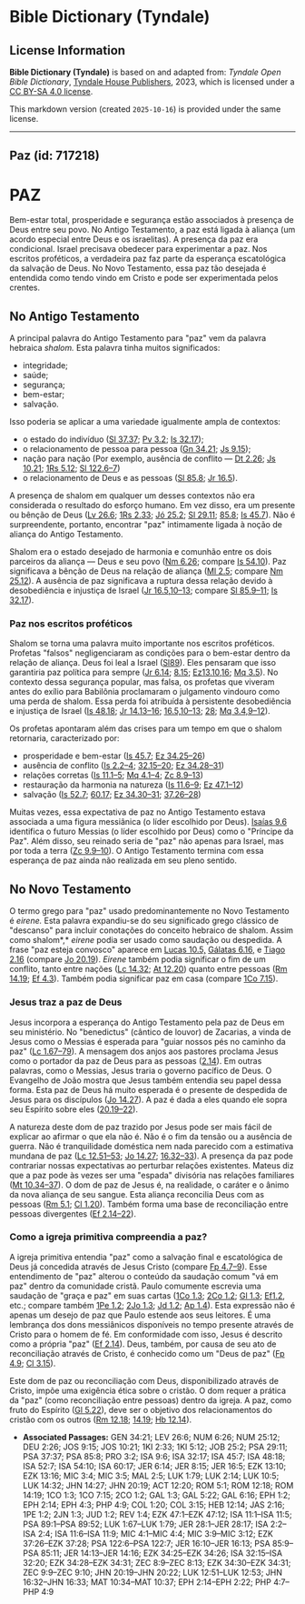 # Bible Dictionary (Tyndale)

## License Information

**Bible Dictionary (Tyndale)** is based on and adapted from: _Tyndale Open Bible Dictionary_, [Tyndale House Publishers](https://tyndaleopenresources.com/), 2023, which is licensed under a [CC BY-SA 4.0 license](https://creativecommons.org/licenses/by-sa/4.0/legalcode.en).

This markdown version (created `2025-10-16`) is provided under the same license.



--------------------------------

## Paz (id: 717218)

PAZ
===

Bem\-estar total, prosperidade e segurança estão associados à presença de Deus entre seu povo. No Antigo Testamento, a paz está ligada à aliança (um acordo especial entre Deus e os israelitas). A presença da paz era condicional. Israel precisava obedecer para experimentar a paz. Nos escritos proféticos, a verdadeira paz faz parte da esperança escatológica da salvação de Deus. No Novo Testamento, essa paz tão desejada é entendida como tendo vindo em Cristo e pode ser experimentada pelos crentes.

No Antigo Testamento
--------------------

A principal palavra do Antigo Testamento para "paz" vem da palavra hebraica *shalom.* Esta palavra tinha muitos significados:

* integridade;
* saúde;
* segurança;
* bem\-estar;
* salvação.

Isso poderia se aplicar a uma variedade igualmente ampla de contextos:

* o estado do indivíduo ([Sl 37\.37](https://ref.ly/Ps37:37); [Pv 3\.2](https://ref.ly/Prov3:2); [Is 32\.17](https://ref.ly/Isa32:17));
* o relacionamento de pessoa para pessoa ([Gn 34\.21](https://ref.ly/Gen34:21); [Js 9\.15](https://ref.ly/Josh9:15));
* nação para nação (Por exemplo, ausência de conflito — [Dt 2\.26](https://ref.ly/Deut2:26); [Js 10\.21](https://ref.ly/Josh10:21); [1Rs 5\.12](https://ref.ly/1Kgs5:12); [Sl 122\.6–7](https://ref.ly/Ps122:6-Ps122:7))
* o relacionamento de Deus e as pessoas ([Sl 85\.8](https://ref.ly/Ps85:8); [Jr 16\.5](https://ref.ly/Jer16:5)).

A presença de shalom em qualquer um desses contextos não era considerada o resultado do esforço humano. Em vez disso, era um presente ou bênção de Deus ([Lv 26\.6](https://ref.ly/Lev26:6); [1Rs 2\.33](https://ref.ly/1Kgs2:33); [Jó 25\.2](https://ref.ly/Job25:2); [Sl 29\.11](https://ref.ly/Ps29:11); [85\.8](https://ref.ly/Ps85:8); [Is 45\.7](https://ref.ly/Isa45:7)). Não é surpreendente, portanto, encontrar "paz" intimamente ligada à noção de aliança do Antigo Testamento.

Shalom era o estado desejado de harmonia e comunhão entre os dois parceiros da aliança — Deus e seu povo ([Nm 6\.26](https://ref.ly/Num6:26); compare [Is 54\.10](https://ref.ly/Isa54:10)). Paz significava a bênção de Deus na relação de aliança ([Ml 2\.5](https://ref.ly/Mal2:5); compare [Nm 25\.12](https://ref.ly/Num25:12)). A ausência de paz significava a ruptura dessa relação devido à desobediência e injustiça de Israel ([Jr 16\.5,10–13](https://ref.ly/Jer16:5,Jer16:10-Jer16:13); compare [Sl 85\.9–11](https://ref.ly/Ps85:9-Ps85:11); [Is 32\.17](https://ref.ly/Isa32:17)).

### Paz nos escritos proféticos

Shalom se torna uma palavra muito importante nos escritos proféticos. Profetas "falsos" negligenciaram as condições para o bem\-estar dentro da relação de aliança. Deus foi leal a Israel ([Sl89](https://ref.ly/Ps89:1-Ps89:52)). Eles pensaram que isso garantiria paz política para sempre ([Jr 6\.14](https://ref.ly/Jer6:14); [8\.15](https://ref.ly/Jer8:15); [Ez13\.10,16](https://ref.ly/Ezek13:10,Ezek13:16); [Mq 3\.5](https://ref.ly/Mic3:5)). No contexto dessa segurança popular, mas falsa, os profetas que viveram antes do exílio para Babilônia proclamaram o julgamento vindouro como uma perda de shalom. Essa perda foi atribuída à persistente desobediência e injustiça de Israel ([Is 48\.18](https://ref.ly/Isa48:18); [Jr 14\.13–16](https://ref.ly/Jer14:13-Jer14:16); [16\.5,10–13](https://ref.ly/Jer16:5,Jer16:10-Jer16:13); [28](https://ref.ly/Jer28:1-Jer28:17); [Mq 3\.4,9–12](https://ref.ly/Mic3:4,Mic3:9-Mic3:12)).

Os profetas apontaram além das crises para um tempo em que o shalom retornaria, caracterizado por:

* prosperidade e bem\-estar ([Is 45\.7](https://ref.ly/Isa45:7); [Ez 34\.25–26](https://ref.ly/Ezek34:25-Ezek34:26))
* ausência de conflito ([Is 2\.2–4](https://ref.ly/Isa2:2-Isa2:4); [32\.15–20](https://ref.ly/Isa32:15-Isa32:20); [Ez 34\.28–31](https://ref.ly/Ezek34:28-Ezek34:31))
* relações corretas ([Is 11\.1–5](https://ref.ly/Isa11:1-Isa11:5); [Mq 4\.1–4](https://ref.ly/Mic4:1-Mic4:4); [Zc 8\.9–13](https://ref.ly/Zech8:9-Zech8:13))
* restauração da harmonia na natureza ([Is 11\.6–9](https://ref.ly/Isa11:6-Isa11:9); [Ez 47\.1–12](https://ref.ly/Ezek47:1-Ezek47:12))
* salvação ([Is 52\.7](https://ref.ly/Isa52:7); [60\.17](https://ref.ly/Isa60:17); [Ez 34\.30–31](https://ref.ly/Ezek34:30-Ezek34:31); [37\.26–28](https://ref.ly/Ezek37:26-Ezek37:28))

Muitas vezes, essa expectativa de paz no Antigo Testamento estava associada a uma figura messiânica (o líder escolhido por Deus). [Isaías 9\.6](https://ref.ly/Isa9:6) identifica o futuro Messias (o líder escolhido por Deus) como o "Príncipe da Paz". Além disso, seu reinado seria de "paz" não apenas para Israel, mas por toda a terra ([Zc 9\.9–10](https://ref.ly/Zech9:9-Zech9:10)). O Antigo Testamento termina com essa esperança de paz ainda não realizada em seu pleno sentido.

No Novo Testamento
------------------

O termo grego para "paz" usado predominantemente no Novo Testamento é *eirene.* Esta palavra expandiu\-se do seu significado grego clássico de "descanso" para incluir conotações do conceito hebraico de shalom. Assim como shalom*,* *eirene* podia ser usado como saudação ou despedida. A frase "paz esteja convosco" aparece em [Lucas 10\.5,](https://ref.ly/Luke10:5) [Gálatas 6\.16,](https://ref.ly/Gal6:16) e [Tiago 2\.16](https://ref.ly/Jas2:16) (compare [Jo 20\.19](https://ref.ly/John20:19)). *Eirene* também podia significar o fim de um conflito, tanto entre nações ([Lc 14\.32](https://ref.ly/Luke14:32); [At 12\.20](https://ref.ly/Acts12:20)) quanto entre pessoas ([Rm 14\.19](https://ref.ly/Rom14:19); [Ef 4\.3](https://ref.ly/Eph4:3)). Também podia significar paz em casa (compare [1Co 7\.15](https://ref.ly/1Cor7:15)).

### Jesus traz a paz de Deus

Jesus incorpora a esperança do Antigo Testamento pela paz de Deus em seu ministério. No "benedictus" (cântico de louvor) de Zacarias, a vinda de Jesus como o Messias é esperada para "guiar nossos pés no caminho da paz" ([Lc 1\.67–79](https://ref.ly/Luke1:67-Luke1:79)). A mensagem dos anjos aos pastores proclama Jesus como o portador da paz de Deus para as pessoas ([2\.14](https://ref.ly/Luke2:14)). Em outras palavras, como o Messias, Jesus traria o governo pacífico de Deus. O Evangelho de João mostra que Jesus também entendia seu papel dessa forma. Esta paz de Deus há muito esperada é o presente de despedida de Jesus para os discípulos ([Jo 14\.27](https://ref.ly/John14:27)). A paz é dada a eles quando ele sopra seu Espírito sobre eles ([20\.19–22](https://ref.ly/John20:19-John20:22)).

A natureza deste dom de paz trazido por Jesus pode ser mais fácil de explicar ao afirmar o que ela não é. Não é o fim da tensão ou a ausência de guerra. Não é tranquilidade doméstica nem nada parecido com a estimativa mundana de paz ([Lc 12\.51–53](https://ref.ly/Luke12:51-Luke12:53); [Jo 14\.27](https://ref.ly/John14:27); [16\.32–33](https://ref.ly/John16:32-John16:33)). A presença da paz pode contrariar nossas expectativas ao perturbar relações existentes. Mateus diz que a paz pode às vezes ser uma "espada" divisória nas relações familiares ([Mt 10\.34–37](https://ref.ly/Matt10:34-Matt10:37)). O dom de paz de Jesus é, na realidade, o caráter e o ânimo da nova aliança de seu sangue. Esta aliança reconcilia Deus com as pessoas ([Rm 5\.1](https://ref.ly/Rom5:1); [Cl 1\.20](https://ref.ly/Col1:20)). Também forma uma base de reconciliação entre pessoas divergentes ([Ef 2\.14–22](https://ref.ly/Eph2:14-Eph2:22)).

### Como a igreja primitiva compreendia a paz?

A igreja primitiva entendia "paz" como a salvação final e escatológica de Deus já concedida através de Jesus Cristo (compare [Fp 4\.7–9](https://ref.ly/Phil4:7-Phil4:9)). Esse entendimento de "paz" alterou o conteúdo da saudação comum "vá em paz" dentro da comunidade cristã. Paulo comumente escrevia uma saudação de "graça e paz" em suas cartas ([1Co 1\.3](https://ref.ly/1Cor1:3); [2Co 1\.2](https://ref.ly/2Cor1:2); [Gl 1\.3](https://ref.ly/Gal1:3); [Ef1\.2](https://ref.ly/Eph1:2), etc.; compare também [1Pe 1\.2](https://ref.ly/1Pet1:2); [2Jo 1\.3](https://ref.ly/2John1:3); [Jd 1\.2](https://ref.ly/Jude1:2); [Ap 1\.4](https://ref.ly/Rev1:4)). Esta expressão não é apenas um desejo de paz que Paulo estende aos seus leitores. É uma lembrança dos dons messiânicos disponíveis no tempo presente através de Cristo para o homem de fé. Em conformidade com isso, Jesus é descrito como a própria "paz" ([Ef 2\.14](https://ref.ly/Eph2:14)). Deus, também, por causa de seu ato de reconciliação através de Cristo, é conhecido como um "Deus de paz" ([Fp 4\.9](https://ref.ly/Phil4:9); [Cl 3\.15](https://ref.ly/Col3:15)).

Este dom de paz ou reconciliação com Deus, disponibilizado através de Cristo, impõe uma exigência ética sobre o cristão. O dom requer a prática da "paz" (como reconciliação entre pessoas) dentro da igreja. A paz, como fruto do Espírito ([Gl 5\.22](https://ref.ly/Gal5:22)), deve ser o objetivo dos relacionamentos do cristão com os outros ([Rm 12\.18](https://ref.ly/Rom12:18); [14\.19](https://ref.ly/Rom14:19); [Hb 12\.14](https://ref.ly/Heb12:14)).

* **Associated Passages:** GEN 34:21; LEV 26:6; NUM 6:26; NUM 25:12; DEU 2:26; JOS 9:15; JOS 10:21; 1KI 2:33; 1KI 5:12; JOB 25:2; PSA 29:11; PSA 37:37; PSA 85:8; PRO 3:2; ISA 9:6; ISA 32:17; ISA 45:7; ISA 48:18; ISA 52:7; ISA 54:10; ISA 60:17; JER 6:14; JER 8:15; JER 16:5; EZK 13:10; EZK 13:16; MIC 3:4; MIC 3:5; MAL 2:5; LUK 1:79; LUK 2:14; LUK 10:5; LUK 14:32; JHN 14:27; JHN 20:19; ACT 12:20; ROM 5:1; ROM 12:18; ROM 14:19; 1CO 1:3; 1CO 7:15; 2CO 1:2; GAL 1:3; GAL 5:22; GAL 6:16; EPH 1:2; EPH 2:14; EPH 4:3; PHP 4:9; COL 1:20; COL 3:15; HEB 12:14; JAS 2:16; 1PE 1:2; 2JN 1:3; JUD 1:2; REV 1:4; EZK 47:1–EZK 47:12; ISA 11:1–ISA 11:5; PSA 89:1–PSA 89:52; LUK 1:67–LUK 1:79; JER 28:1–JER 28:17; ISA 2:2–ISA 2:4; ISA 11:6–ISA 11:9; MIC 4:1–MIC 4:4; MIC 3:9–MIC 3:12; EZK 37:26–EZK 37:28; PSA 122:6–PSA 122:7; JER 16:10–JER 16:13; PSA 85:9–PSA 85:11; JER 14:13–JER 14:16; EZK 34:25–EZK 34:26; ISA 32:15–ISA 32:20; EZK 34:28–EZK 34:31; ZEC 8:9–ZEC 8:13; EZK 34:30–EZK 34:31; ZEC 9:9–ZEC 9:10; JHN 20:19–JHN 20:22; LUK 12:51–LUK 12:53; JHN 16:32–JHN 16:33; MAT 10:34–MAT 10:37; EPH 2:14–EPH 2:22; PHP 4:7–PHP 4:9

